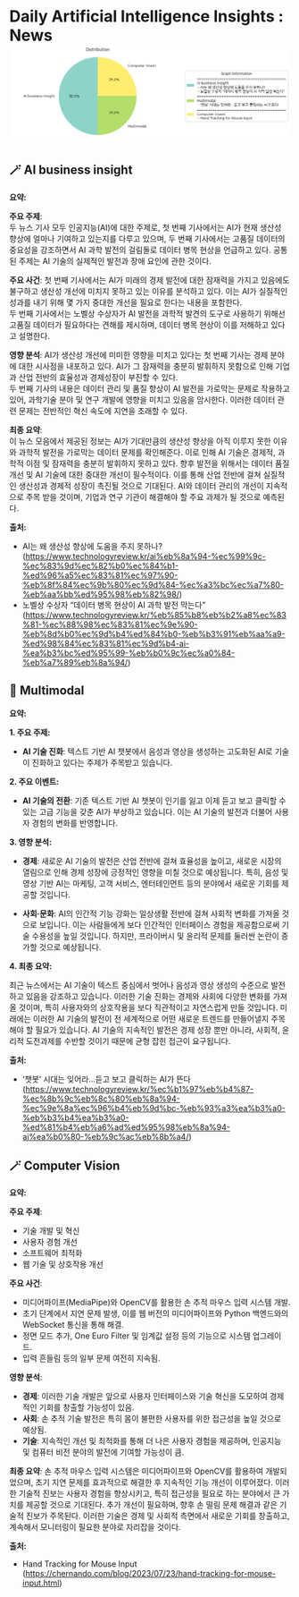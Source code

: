 # Daily Artificial Intelligence Insights : News![Category Distribution Graph](news_2024-11-20.png)

## 🪄 AI business insight

**요약:**

**주요 주제**:  
두 뉴스 기사 모두 인공지능(AI)에 대한 주제로, 첫 번째 기사에서는 AI가 현재 생산성 향상에 얼마나 기여하고 있는지를 다루고 있으며, 두 번째 기사에서는 고품질 데이터의 중요성을 강조하면서 AI 과학 발전의 걸림돌로 데이터 병목 현상을 언급하고 있다. 공통된 주제는 AI 기술의 실제적인 발전과 장애 요인에 관한 것이다.

**주요 사건**: 
첫 번째 기사에서는 AI가 미래의 경제 발전에 대한 잠재력을 가지고 있음에도 불구하고 생산성 개선에 미치지 못하고 있는 이유를 분석하고 있다. 이는 AI가 실질적인 성과를 내기 위해 몇 가지 중대한 개선을 필요로 한다는 내용을 포함한다.  
두 번째 기사에서는 노벨상 수상자가 AI 발전을 과학적 발견의 도구로 사용하기 위해선 고품질 데이터가 필요하다는 견해를 제시하며, 데이터 병목 현상이 이를 저해하고 있다고 설명한다.

**영향 분석**:
AI가 생산성 개선에 미미한 영향을 미치고 있다는 첫 번째 기사는 경제 분야에 대한 시사점을 내포하고 있다. AI가 그 잠재력을 충분히 발휘하지 못함으로 인해 기업과 산업 전반의 효율성과 경제성장이 부진할 수 있다.  
두 번째 기사의 내용은 데이터 관리 및 품질 향상이 AI 발전을 가로막는 문제로 작용하고 있어, 과학기술 분야 및 연구 개발에 영향을 미치고 있음을 암시한다. 이러한 데이터 관련 문제는 전반적인 혁신 속도에 지연을 초래할 수 있다.

**최종 요약**:  
이 뉴스 모음에서 제공된 정보는 AI가 기대만큼의 생산성 향상을 아직 이루지 못한 이유와 과학적 발전을 가로막는 데이터 문제를 확인해준다. 이로 인해 AI 기술은 경제적, 과학적 이점 및 잠재력을 충분히 발휘하지 못하고 있다. 향후 발전을 위해서는 데이터 품질 개선 및 AI 기술에 대한 중대한 개선이 필수적이다. 이를 통해 산업 전반에 걸쳐 실질적인 생산성과 경제적 성장이 촉진될 것으로 기대된다. AI와 데이터 관리의 개선이 지속적으로 주목 받을 것이며, 기업과 연구 기관이 해결해야 할 주요 과제가 될 것으로 예측된다.

**출처:**

 - AI는 왜 생산성 향상에 도움을 주지 못하나? (https://www.technologyreview.kr/ai%eb%8a%94-%ec%99%9c-%ec%83%9d%ec%82%b0%ec%84%b1-%ed%96%a5%ec%83%81%ec%97%90-%eb%8f%84%ec%9b%80%ec%9d%84-%ec%a3%bc%ec%a7%80-%eb%aa%bb%ed%95%98%eb%82%98/)
 - 노벨상 수상자 “데이터 병목 현상이 AI 과학 발전 막는다” (https://www.technologyreview.kr/%eb%85%b8%eb%b2%a8%ec%83%81-%ec%88%98%ec%83%81%ec%9e%90-%eb%8d%b0%ec%9d%b4%ed%84%b0-%eb%b3%91%eb%aa%a9-%ed%98%84%ec%83%81%ec%9d%b4-ai-%ea%b3%bc%ed%95%99-%eb%b0%9c%ec%a0%84-%eb%a7%89%eb%8a%94/)


## 🚀 Multimodal

**요약:**

**1. 주요 주제:**

- **AI 기술 진화**: 텍스트 기반 AI 챗봇에서 음성과 영상을 생성하는 고도화된 AI로 기술이 진화하고 있다는 주제가 주목받고 있습니다.

**2. 주요 이벤트:**

- **AI 기술의 전환**: 기존 텍스트 기반 AI 챗봇이 인기를 잃고 이제 듣고 보고 클릭할 수 있는 고급 기능을 갖춘 AI가 부상하고 있습니다. 이는 AI 기술의 발전과 더불어 사용자 경험의 변화를 반영합니다.

**3. 영향 분석:**

- **경제**: 새로운 AI 기술의 발전은 산업 전반에 걸쳐 효율성을 높이고, 새로운 시장의 열림으로 인해 경제 성장에 긍정적인 영향을 미칠 것으로 예상됩니다. 특히, 음성 및 영상 기반 AI는 마케팅, 고객 서비스, 엔터테인먼트 등의 분야에서 새로운 기회를 제공할 것입니다.

- **사회·문화**: AI의 인간적 기능 강화는 일상생활 전반에 걸쳐 사회적 변화를 가져올 것으로 보입니다. 이는 사람들에게 보다 인간적인 인터페이스 경험을 제공함으로써 기술 수용성을 높일 것입니다. 하지만, 프라이버시 및 윤리적 문제를 둘러싼 논란이 증가할 것으로 예상됩니다.

**4. 최종 요약:**

최근 뉴스에서는 AI 기술이 텍스트 중심에서 벗어나 음성과 영상 생성의 수준으로 발전하고 있음을 강조하고 있습니다. 이러한 기술 진화는 경제와 사회에 다양한 변화를 가져올 것이며, 특히 사용자와의 상호작용을 보다 직관적이고 자연스럽게 만들 것입니다. 미래에는 이러한 AI 기술의 발전이 전 세계적으로 어떤 새로운 트렌드를 만들어낼지 주목해야 할 필요가 있습니다. AI 기술의 지속적인 발전은 경제 성장 뿐만 아니라, 사회적, 윤리적 도전과제를 수반할 것이기 때문에 균형 잡힌 접근이 요구됩니다.

**출처:**

 - ‘챗봇’ 시대는 잊어라…듣고 보고 클릭하는 AI가 뜬다 (https://www.technologyreview.kr/%ec%b1%97%eb%b4%87-%ec%8b%9c%eb%8c%80%eb%8a%94-%ec%9e%8a%ec%96%b4%eb%9d%bc-%eb%93%a3%ea%b3%a0-%eb%b3%b4%ea%b3%a0-%ed%81%b4%eb%a6%ad%ed%95%98%eb%8a%94-ai%ea%b0%80-%eb%9c%ac%eb%8b%a4/)


## 🪄 Computer Vision

**요약:**

**주요 주제**:
- 기술 개발 및 혁신
- 사용자 경험 개선
- 소프트웨어 최적화
- 웹 기술 및 상호작용 개선

**주요 사건**:
- 미디어파이프(MediaPipe)와 OpenCV를 활용한 손 추적 마우스 입력 시스템 개발.
- 초기 단계에서 지연 문제 발생, 이를 웹 버전의 미디어파이프와 Python 백엔드와의 WebSocket 통신을 통해 해결.
- 정면 모드 추가, One Euro Filter 및 임계값 설정 등의 기능으로 시스템 업그레이드.
- 입력 흔들림 등의 일부 문제 여전히 지속됨.

**영향 분석**:
- **경제**: 이러한 기술 개발은 앞으로 사용자 인터페이스와 기술 혁신을 도모하여 경제적인 기회를 창출할 가능성이 있음.
- **사회**: 손 추적 기술 발전은 특히 몸이 불편한 사용자를 위한 접근성을 높일 것으로 예상됨.
- **기술**: 지속적인 개선 및 최적화를 통해 더 나은 사용자 경험을 제공하며, 인공지능 및 컴퓨터 비전 분야의 발전에 기여할 가능성이 큼.

**최종 요약**:
손 추적 마우스 입력 시스템은 미디어파이프와 OpenCV를 활용하여 개발되었으며, 초기 지연 문제를 효과적으로 해결한 후 지속적인 기능 개선이 이루어졌다. 이러한 기술적 진보는 사용자 경험을 향상시키고, 특히 접근성을 필요로 하는 분야에서 큰 가치를 제공할 것으로 기대된다. 추가 개선이 필요하며, 향후 손 떨림 문제 해결과 같은 기술적 진보가 주목된다. 이러한 기술은 경제 및 사회적 측면에서 새로운 기회를 창출하고, 계속해서 모니터링이 필요한 분야로 자리잡을 것이다.

**출처:**

 - Hand Tracking for Mouse Input (https://chernando.com/blog/2023/07/23/hand-tracking-for-mouse-input.html)


